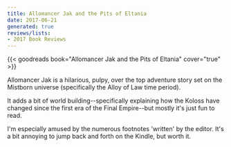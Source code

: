 ```yaml
---
title: Allomancer Jak and the Pits of Eltania
date: 2017-06-21
generated: true
reviews/lists:
- 2017 Book Reviews
---
```

{{< goodreads book="Allomancer Jak and the Pits of Eltania" cover="true" >}}

Allomancer Jak is a hilarious, pulpy, over the top adventure story set on the Mistborn universe (specifically the Alloy of Law time period).  

It adds a bit of world building--specifically explaining how the Koloss have changed since the first era of the Final Empire--but mostly it's just fun to read.  

<!--more-->

I'm especially amused by the numerous footnotes 'written' by the editor. It's a bit annoying to jump back and forth on the Kindle, but worth it.


